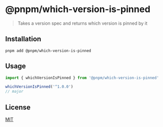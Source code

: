 # @pnpm/which-version-is-pinned

> Takes a version spec and returns which version is pinned by it

## Installation

```
pnpm add @pnpm/which-version-is-pinned
```

## Usage

```ts
import { whichVersionIsPinned } from '@pnpm/which-version-is-pinned'

whichVersionIsPinned('^1.0.0')
// major
```

## License

[MIT](LICENSE)
